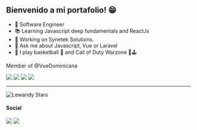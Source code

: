 ## Bienvenido a mi portafolio! 😁

- 🤖 Software Engineer 
- 📚 Learning Javascript deep fundamentals and ReactJs
- 👔 Working on Synetek Solutions.
- 🧠 Ask me about Javascript, Vue or Laravel
-  🔋 I play basketball 🏀 and Call of Duty Warzone 🔫🕹

Member of @VueDominicana

<p>
  <img src="https://img.shields.io/badge/javascript%20-%23323330.svg?&style=for-the-badge&logo=javascript&logoColor=%23F7DF1E"/>
  <img src="https://img.shields.io/badge/vuejs%20-%2335495e.svg?&style=for-the-badge&logo=vue.js&logoColor=%234FC08D"/>
  <img src="https://img.shields.io/badge/react%20-%2320232a.svg?&style=for-the-badge&logo=react&logoColor=%2361DAFB"/>
  <img src="https://img.shields.io/badge/Amazon_AWS-232F3E?style=for-the-badge&logo=amazon-aws&logoColor=white"/>
</p>

---

![Lewandy Stars](https://github-readme-stats.vercel.app/api?username=lewandy&show_icons=true&theme=radical)

#### Social

[<img src="https://img.shields.io/badge/twitter-%231DA1F2.svg?&style=for-the-badge&logo=twitter&logoColor=white" />](https://twitter.com/lewandydilone)
[<img src="https://img.shields.io/badge/linkedin-%230077B5.svg?&style=for-the-badge&logo=linkedin&logoColor=white" />](https://www.linkedin.com/in/lewandy/)
